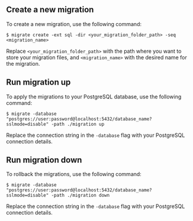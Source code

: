 ## Create a new migration

To create a new migration, use the following command:

	$ migrate create -ext sql -dir <your_migration_folder_path> -seq <migration_name>
    
Replace `<your_migration_folder_path>` with the path where you want to store your migration files, and `<migration_name>` with the desired name for the migration.

## Run migration up

To apply the migrations to your PostgreSQL database, use the following command:

    $ migrate -database "postgres://user:password@localhost:5432/database_name?sslmode=disable" -path ./migration up


Replace the connection string in the `-database` flag with your PostgreSQL connection details.

## Run migration down

To rollback the migrations, use the following command:

    $ migrate -database "postgres://user:password@localhost:5432/database_name?sslmode=disable" -path ./migration down
    
Replace the connection string in the `-database` flag with your PostgreSQL connection details.




